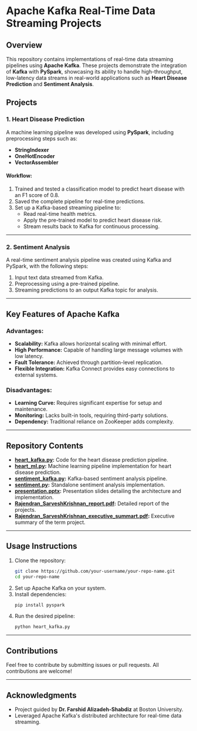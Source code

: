 
# Apache Kafka Real-Time Data Streaming Projects

## Overview
This repository contains implementations of real-time data streaming pipelines using **Apache Kafka**. These projects demonstrate the integration of **Kafka** with **PySpark**, showcasing its ability to handle high-throughput, low-latency data streams in real-world applications such as **Heart Disease Prediction** and **Sentiment Analysis**.

## Projects

### 1. Heart Disease Prediction
A machine learning pipeline was developed using **PySpark**, including preprocessing steps such as:
- **StringIndexer**
- **OneHotEncoder**
- **VectorAssembler**

#### Workflow:
1. Trained and tested a classification model to predict heart disease with an F1 score of 0.8.
2. Saved the complete pipeline for real-time predictions.
3. Set up a Kafka-based streaming pipeline to:
   - Read real-time health metrics.
   - Apply the pre-trained model to predict heart disease risk.
   - Stream results back to Kafka for continuous processing.

---

### 2. Sentiment Analysis
A real-time sentiment analysis pipeline was created using Kafka and PySpark, with the following steps:
1. Input text data streamed from Kafka.
2. Preprocessing using a pre-trained pipeline.
3. Streaming predictions to an output Kafka topic for analysis.

---

## Key Features of Apache Kafka

### Advantages:
- **Scalability:** Kafka allows horizontal scaling with minimal effort.
- **High Performance:** Capable of handling large message volumes with low latency.
- **Fault Tolerance:** Achieved through partition-level replication.
- **Flexible Integration:** Kafka Connect provides easy connections to external systems.

### Disadvantages:
- **Learning Curve:** Requires significant expertise for setup and maintenance.
- **Monitoring:** Lacks built-in tools, requiring third-party solutions.
- **Dependency:** Traditional reliance on ZooKeeper adds complexity.

---

## Repository Contents
- **[heart_kafka.py](heart_kafka.py):** Code for the heart disease prediction pipeline.
- **[heart_ml.py](heart_ml.py):** Machine learning pipeline implementation for heart disease prediction.
- **[sentiment_kafka.py](sentiment_kafka.py):** Kafka-based sentiment analysis pipeline.
- **[sentiment.py](sentiment.py):** Standalone sentiment analysis implementation.
- **[presentation.pptx](presentation.pptx):** Presentation slides detailing the architecture and implementation.
- **[Rajendran_SarveshKrishnan_report.pdf](Rajendran_SarveshKrishnan_report.pdf):** Detailed report of the projects.
- **[Rajendran_SarveshKrishnan_executive_summart.pdf](Rajendran_SarveshKrishnan_executive_summart.pdf):** Executive summary of the term project.

---

## Usage Instructions
1. Clone the repository:
   ```bash
   git clone https://github.com/your-username/your-repo-name.git
   cd your-repo-name
   ```
2. Set up Apache Kafka on your system.
3. Install dependencies:
   ```bash
   pip install pyspark
   ```
4. Run the desired pipeline:
   ```bash
   python heart_kafka.py
   ```

---

## Contributions
Feel free to contribute by submitting issues or pull requests. All contributions are welcome!

---

## Acknowledgments
- Project guided by **Dr. Farshid Alizadeh-Shabdiz** at Boston University.
- Leveraged Apache Kafka's distributed architecture for real-time data streaming.
